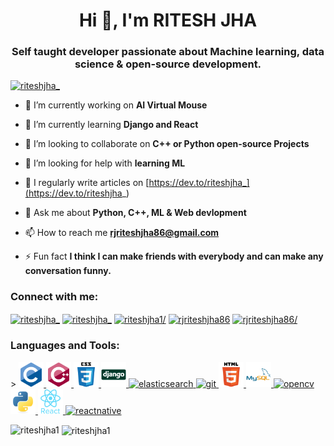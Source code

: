 <h1 align="center">Hi 👋, I'm RITESH JHA</h1>
<h3 align="center">Self taught developer passionate about Machine learning, data science & open-source development.</h3>



<p align="left"> <a href="https://twitter.com/riteshjha_" target="blank"><img src="https://img.shields.io/twitter/follow/riteshjha_?logo=twitter&style=for-the-badge" alt="riteshjha_" /></a> </p>

- 🔭 I’m currently working on **AI Virtual Mouse**

- 🌱 I’m currently learning **Django and React**

- 👯 I’m looking to collaborate on **C++ or Python open-source Projects**

- 🤝 I’m looking for help with **learning ML**

- 📝 I regularly write articles on [https://dev.to/riteshjha_](https://dev.to/riteshjha_)

- 💬 Ask me about **Python, C++, ML & Web devlopment**

- 📫 How to reach me **rjriteshjha86@gmail.com**

- ⚡ Fun fact **I think I can make friends with everybody and can make any conversation funny.**

<h3 align="left">Connect with me:</h3>
<p align="left">
<a href="https://dev.to/riteshjha_" target="blank"><img align="center" src="https://cdn.jsdelivr.net/npm/simple-icons@3.0.1/icons/dev-dot-to.svg" alt="riteshjha_" height="30" width="40" /></a>
<a href="https://twitter.com/riteshjha_" target="blank"><img align="center" src="https://cdn.jsdelivr.net/npm/simple-icons@3.0.1/icons/twitter.svg" alt="riteshjha_" height="30" width="40" /></a>
<a href="https://linkedin.com/in/riteshjha1/" target="blank"><img align="center" src="https://cdn.jsdelivr.net/npm/simple-icons@3.0.1/icons/linkedin.svg" alt="riteshjha1/" height="30" width="40" /></a>
<a href="https://www.hackerrank.com/rjriteshjha86" target="blank"><img align="center" src="https://cdn.jsdelivr.net/npm/simple-icons@3.0.1/icons/hackerrank.svg" alt="rjriteshjha86" height="30" width="40" /></a>
<a href="https://www.leetcode.com/rjriteshjha86/" target="blank"><img align="center" src="https://cdn.jsdelivr.net/npm/simple-icons@3.0.1/icons/leetcode.svg" alt="rjriteshjha86/" height="30" width="40" /></a>
</p>

<h3 align="left">Languages and Tools:</h3>
<p align="left">> <a href="https://www.cprogramming.com/" target="_blank"> <img src="https://raw.githubusercontent.com/devicons/devicon/master/icons/c/c-original.svg" alt="c" width="40" height="40"/> </a> <a href="https://www.w3schools.com/cpp/" target="_blank"> <img src="https://raw.githubusercontent.com/devicons/devicon/master/icons/cplusplus/cplusplus-original.svg" alt="cplusplus" width="40" height="40"/> </a> <a href="https://www.w3schools.com/css/" target="_blank"> <img src="https://raw.githubusercontent.com/devicons/devicon/master/icons/css3/css3-original-wordmark.svg" alt="css3" width="40" height="40"/> </a> <a href="https://www.djangoproject.com/" target="_blank"> <img src="https://raw.githubusercontent.com/devicons/devicon/master/icons/django/django-original.svg" alt="django" width="40" height="40"/> </a> <a href="https://www.elastic.co" target="_blank"> <img src="https://www.vectorlogo.zone/logos/elastic/elastic-icon.svg" alt="elasticsearch" width="40" height="40"/> </a> <a href="https://git-scm.com/" target="_blank"> <img src="https://www.vectorlogo.zone/logos/git-scm/git-scm-icon.svg" alt="git" width="40" height="40"/> </a> <a href="https://www.w3.org/html/" target="_blank"> <img src="https://raw.githubusercontent.com/devicons/devicon/master/icons/html5/html5-original-wordmark.svg" alt="html5" width="40" height="40"/> </a>  <a href="https://www.mysql.com/" target="_blank"> <img src="https://raw.githubusercontent.com/devicons/devicon/master/icons/mysql/mysql-original-wordmark.svg" alt="mysql" width="40" height="40"/> </a> <a href="https://opencv.org/" target="_blank"> <img src="https://www.vectorlogo.zone/logos/opencv/opencv-icon.svg" alt="opencv" width="40" height="40"/> </a> <a href="https://www.python.org" target="_blank"> <img src="https://raw.githubusercontent.com/devicons/devicon/master/icons/python/python-original.svg" alt="python" width="40" height="40"/> </a> <a href="https://reactjs.org/" target="_blank"> <img src="https://raw.githubusercontent.com/devicons/devicon/master/icons/react/react-original-wordmark.svg" alt="react" width="40" height="40"/> </a> <a href="https://reactnative.dev/" target="_blank"> <img src="https://reactnative.dev/img/header_logo.svg" alt="reactnative" width="40" height="40"/> </a> </p>

<p><img align="left" src="https://github-readme-stats.vercel.app/api/top-langs?username=riteshjha1&show_icons=true&locale=en&layout=compact" alt="riteshjha1" /></p>

<p>&nbsp;<img align="center" src="https://github-readme-stats.vercel.app/api?username=riteshjha1&show_icons=true&locale=en" alt="riteshjha1" /></p>
